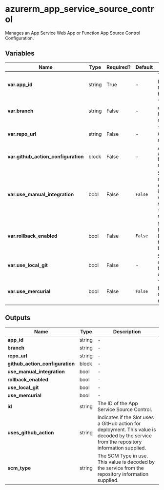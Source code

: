 # azurerm_app_service_source_control

Manages an App Service Web App or Function App Source Control Configuration.

## Variables

| Name | Type | Required? |  Default  |  Description |
| ---- | ---- | --------- |  ----------- | ----------- |
| **var.app_id** | string | True | -  |  The ID of the Windows or Linux Web App. Changing this forces a new resource to be created. | 
| **var.branch** | string | False | -  |  The branch name to use for deployments. Changing this forces a new resource to be created. | 
| **var.repo_url** | string | False | -  |  The URL for the repository. Changing this forces a new resource to be created. | 
| **var.github_action_configuration** | block | False | -  |  A `github_action_configuration` block. Changing this forces a new resource to be created. | 
| **var.use_manual_integration** | bool | False | `False`  |  Should code be deployed manually. Set to `false` to enable continuous integration, such as webhooks into online repos such as GitHub. Defaults to `false`. Changing this forces a new resource to be created. | 
| **var.rollback_enabled** | bool | False | `False`  |  Should the Deployment Rollback be enabled? Defaults to `false`. Changing this forces a new resource to be created. | 
| **var.use_local_git** | bool | False | -  |  Should the App use local Git configuration. Changing this forces a new resource to be created. | 
| **var.use_mercurial** | bool | False | `False`  |  The repository specified is Mercurial. Defaults to `false`. Changing this forces a new resource to be created. | 



## Outputs

| Name | Type | Description |
| ---- | ---- | --------- | 
| **app_id** | string  | - | 
| **branch** | string  | - | 
| **repo_url** | string  | - | 
| **github_action_configuration** | block  | - | 
| **use_manual_integration** | bool  | - | 
| **rollback_enabled** | bool  | - | 
| **use_local_git** | bool  | - | 
| **use_mercurial** | bool  | - | 
| **id** | string  | The ID of the App Service Source Control. | 
| **uses_github_action** | string  | Indicates if the Slot uses a GitHub action for deployment. This value is decoded by the service from the repository information supplied. | 
| **scm_type** | string  | The SCM Type in use. This value is decoded by the service from the repository information supplied. | 